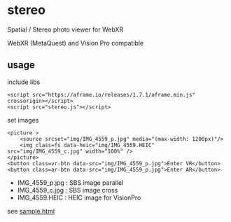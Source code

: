 # stereo
Spatial / Stereo photo viewer for WebXR 

WebXR (MetaQuest) and Vision Pro compatible

## usage

include libs 

```
<script src="https://aframe.io/releases/1.7.1/aframe.min.js" crossorigin></script>
<script src="stereo.js"></script>
```

set images

```
<picture >
	<source srcset="img/IMG_4559_p.jpg" media="(max-width: 1200px)"/>
	<img class=fs data-heic="img/IMG_4559.HEIC" src="img/IMG_4559_c.jpg" width="100%" />
</picture>
<button class=vr-btn data-src="img/IMG_4559_p.jpg">Enter VR</button>
<button class=ar-btn data-src="img/IMG_4559_p.jpg">Enter AR</button>
```

 - IMG_4559_p.jpg  :  SBS image parallel 
 - IMG_4559_c.jpg  :  SBS image cross 
 - IMG_4559.HEIC   :  HEIC image for VisionPro  

see [sample.html](https://wakufactory.github.io/stereo/sample.html)
